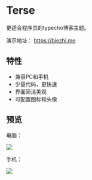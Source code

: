 # Terse

更适合程序员的typecho博客主题。

演示地址： https://biezhi.me

## 特性

* 兼容PC和手机
* 少量代码，更快速
* 界面简洁美观
* 可配置图标和头像

## 预览

电脑：

![](http://i.imgur.com/XPPVlbF.png)

手机：

![](http://i.imgur.com/31vhhJD.png)
